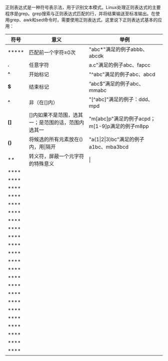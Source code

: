    正则表达式是一种符号表示法，用于识别文本模式。Linux处理正则表达式的主要程序是grep。grep搜索与正则表达式匹配的行，并将结果输送至标准输出。在使用grep、awk和sed命令时，需要使用正则表达式。这里说下正则表达式基本的应用：


|符号|意义|举例|
|--|--|--|
|*****|匹配前一个字符≥0次|"abc*"满足的例子abbb、abcdk|
|**.**|任意字符|a.c"满足的例子abc、fapcc|
|**^**|开始标记|"^abc"满足的例子abc、abcd|
|**$**|结束标记|”abc$”满足的例子abc、mmabc|
|**^**|非（在[]内）|"[^abc]"满足的例子：ddd、mpd|
|**[]**|[]内如果不是范围，选其一；是范围的话，范围内选其一|"m[abc]p"满足的例子acpd；m[1-9]p满足的例子m8pp|
|**()**|将候选的所有元素放在()内，用\|隔开|"a(1\|2\|3)bc"满足的例子a1bc、mba3bcd|
|**\**|转义符，屏蔽一个元字符的特殊意义|\\|
|****||
|****||
|****||
|****||
|****||
|****||
|****||
|****||
|****||
|****||
|****||
|****||
|****||
|****||
|****||
|****||
|****||
|****||
|****||
|****||
|****||
|****||
|****||